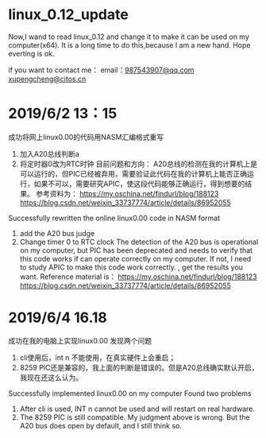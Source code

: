 # linux_0.12_update
Now,I wand to read linux_0.12 and change it to make it can be used on my computer(x64).
It is a long time to do this,because l am a new hand.
Hope everting is ok.

if you want to contact me：
  email：987543907@qq.com     xupengcheng@citos.cn

# 2019/6/2  13：15
成功将网上linux0.00的代码用NASM汇编格式重写
1. 加入A20总线判断a
2. 将定时器0改为RTC时钟
目前问题和方向：
A20总线的检测在我的计算机上是可以运行的，但PIC已经被弃用，需要验证此代码在我的计算机上能否正确运行，如果不可以，需要研究APIC，使这段代码能够正确运行，得到想要的结果。
  参考资料为：
  https://my.oschina.net/findurl/blog/188123
  https://blog.csdn.net/weixin_33737774/article/details/86952055
  
 Successfully rewritten the online linux0.00 code in NASM  format
 1.  add the A20 bus  judge
 2. Change timer 0 to RTC clock
 The detection of the A20 bus is operational on my computer, but PIC has been deprecated and needs to verify that this code works if can operate correctly on my computer. If not, I need to study APIC to make this code work correctly. , get the results you want.
 Reference material is：
   https://my.oschina.net/findurl/blog/188123
   https://blog.csdn.net/weixin_33737774/article/details/86952055
# 2019/6/4 16.18
成功在我的电脑上实现linux0.00
发现两个问题
  1. cli使用后，int n 不能使用，在真实硬件上会重启；
  2. 8259 PIC还是兼容的，我上面的判断是错误的。但是A20总线确实默认开启，我现在还这么认为。
  
Successfully implemented linux0.00 on my computer
Found two problems
   1. After cli is used, INT n cannot be used and will restart on real hardware.
   2. The 8259 PIC is still compatible. My judgment above is wrong. But the A20 bus does open by default, and I still think so.
